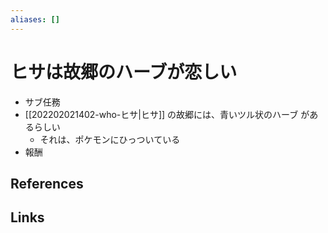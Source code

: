 ```yaml
---
aliases: []
---
```

# ヒサは故郷のハーブが恋しい

- サブ任務
- [[202202021402-who-ヒサ|ヒサ]] の故郷には、青いツル状のハーブ があるらしい
	- それは、ポケモンにひっついている
- 報酬

## References



## Links


